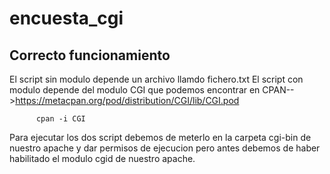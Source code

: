 # encuesta_cgi
Correcto funcionamiento
---------------------------------------------------------------------------------------------------------------------------------

El script sin modulo depende un archivo llamdo fichero.txt
El script con modulo depende del modulo CGI que podemos encontrar en CPAN-->https://metacpan.org/pod/distribution/CGI/lib/CGI.pod

          cpan -i CGI

Para ejecutar los dos script debemos de meterlo en la carpeta cgi-bin de nuestro apache y dar permisos de ejecucion pero antes debemos de haber habilitado el modulo cgid de nuestro apache.
